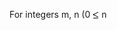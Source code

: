   For integers m, n (0&nbsp;<img src='images/symbol_le.gif' width='10' height='12' alt='&le;' border='0' style='vertical-align:middle;' />&nbsp;n&nbsp;